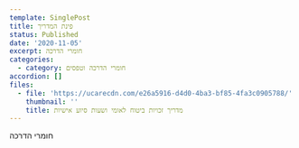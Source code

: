 ```yaml
---
template: SinglePost
title: פינת המדריך
status: Published
date: '2020-11-05'
excerpt: חומרי הדרכה
categories:
  - category: חומרי הדרכה וטפסים
accordion: []
files:
  - file: 'https://ucarecdn.com/e26a5916-d4d0-4ba3-bf85-4fa3c0905788/'
    thumbnail: ''
    title: מדריך זכויות ביטוח לאומי ושעות סיוע אישיות
---
```

חומרי הדרכה
